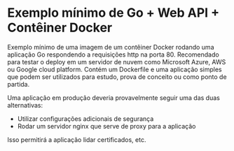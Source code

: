 # Exemplo mínimo de Go + Web API + Contêiner Docker
Exemplo mínimo de uma imagem de um contêiner Docker rodando uma aplicação Go respondendo a requisições http na porta 80.
Recomendado para testar o deploy em um servidor de nuvem como Microsoft Azure, AWS ou Google cloud platform.
Contém um Dockerfile e uma aplicação simples que podem ser utilizados para estudo, prova de conceito ou como ponto de partida.

Uma aplicação em produção deveria provavelmente seguir uma das duas alternativas:
* Utilizar configurações adicionais de segurança
* Rodar um servidor nginx que serve de proxy para a aplicação

Isso permitirá a aplicação lidar certificados, etc.